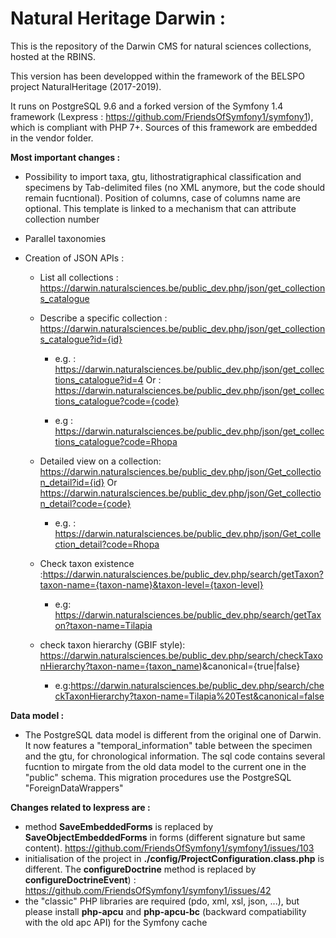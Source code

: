 # Natural Heritage Darwin :

This is the repository of the Darwin CMS for natural sciences collections, hosted at the RBINS.

This version has been developped within the framework of the BELSPO project NaturalHeritage (2017-2019).

It runs on PostgreSQL 9.6 and a forked version of the Symfony 1.4 framework (Lexpress : https://github.com/FriendsOfSymfony1/symfony1), which is compliant with PHP 7+. Sources of this framework are embedded in the vendor folder.

**Most important changes :**
  - Possibility to import taxa, gtu, lithostratigraphical classification and specimens by Tab-delimited files (no XML anymore, but the code should remain fucntional). Position of columns, case of columns name are optional. This template is linked to a mechanism that can attribute collection number
  - Parallel taxonomies
  - Creation of JSON APIs :
  
      - List all collections : https://darwin.naturalsciences.be/public_dev.php/json/get_collections_catalogue
      
      - Describe  a specific collection : https://darwin.naturalsciences.be/public_dev.php/json/get_collections_catalogue?id={id}
          - e.g. : https://darwin.naturalsciences.be/public_dev.php/json/get_collections_catalogue?id=4
        Or  : https://darwin.naturalsciences.be/public_dev.php/json/get_collections_catalogue?code={code}
        
          - e.g : https://darwin.naturalsciences.be/public_dev.php/json/get_collections_catalogue?code=Rhopa
          
      - Detailed view on a collection: 
https://darwin.naturalsciences.be/public_dev.php/json/Get_collection_detail?id={id} 
        Or https://darwin.naturalsciences.be/public_dev.php/json/Get_collection_detail?code={code}
           - e.g. : https://darwin.naturalsciences.be/public_dev.php/json/Get_collection_detail?code=Rhopa
           
      - Check taxon existence :https://darwin.naturalsciences.be/public_dev.php/search/getTaxon?taxon-name={taxon-name}&taxon-level={taxon-level}
           - e.g:  https://darwin.naturalsciences.be/public_dev.php/search/getTaxon?taxon-name=Tilapia
           
      - check taxon hierarchy (GBIF style): https://darwin.naturalsciences.be/public_dev.php/search/checkTaxonHierarchy?taxon-name={taxon_name)&canonical={true|false}
           - e.g:https://darwin.naturalsciences.be/public_dev.php/search/checkTaxonHierarchy?taxon-name=Tilapia%20Test&canonical=false

**Data model :**
  - The PostgreSQL data model is different from the original one of Darwin. It now features a "temporal_information" table between the specimen and the gtu, for chronological information. The sql code contains several fucntion to mirgate from the old data model to the current one in the "public" schema. This migration procedures use the PostgreSQL "ForeignDataWrappers"
  

**Changes related to lexpress are :**
  - method **SaveEmbeddedForms** is replaced by **SaveObjectEmbeddedForms** in forms (different signature but same content). https://github.com/FriendsOfSymfony1/symfony1/issues/103
  - initialisation of the project in **./config/ProjectConfiguration.class.php** is different. The **configureDoctrine** method is replaced by **configureDoctrineEvent**) : https://github.com/FriendsOfSymfony1/symfony1/issues/42
  - the "classic" PHP libraries are required (pdo, xml, xsl, json, ...), but please install **php-apcu** and **php-apcu-bc** (backward compatiability with the old apc API) for the Symfony cache
  

      
